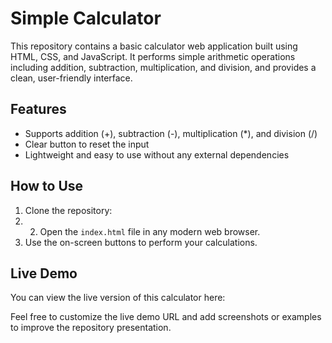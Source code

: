 # Simple Calculator

This repository contains a basic calculator web application built using HTML, CSS, and JavaScript. It performs simple arithmetic operations including addition, subtraction, multiplication, and division, and provides a clean, user-friendly interface.

## Features

- Supports addition (+), subtraction (-), multiplication (*), and division (/)
- Clear button to reset the input
- Lightweight and easy to use without any external dependencies

## How to Use

1. Clone the repository:
2. 2. Open the `index.html` file in any modern web browser.
3. Use the on-screen buttons to perform your calculations.

## Live Demo

You can view the live version of this calculator here:  



Feel free to customize the live demo URL and add screenshots or examples to improve the repository presentation.



